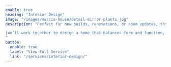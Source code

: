 ```yaml
---
enable: true
heading: "Interior Design"
image: "/images/marcia-house/detail-mirror-plants.jpg"
description: "Perfect for new builds, renovations, or room updates, this service takes you from concept to completion.

|We’ll work together to design a home that balances form and function, with a fully integrated plan tailored to your space.
"
button:
  enable: true
  label: "View Full Service"
  link: "/services/interior-design/"
---
```

